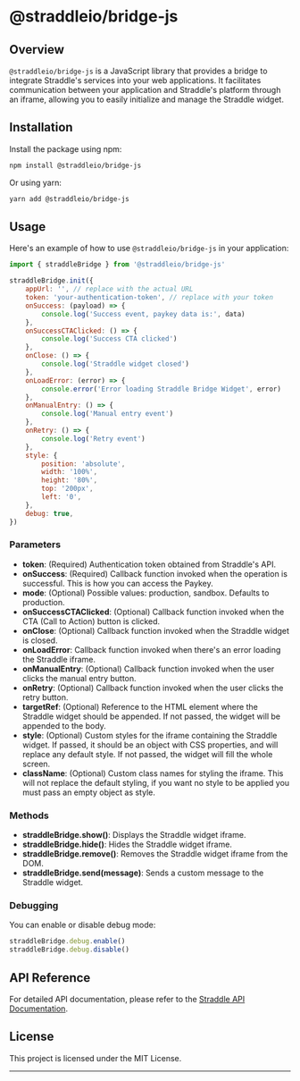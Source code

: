 # @straddleio/bridge-js

## Overview

`@straddleio/bridge-js` is a JavaScript library that provides a bridge to integrate Straddle's services into your web applications. It facilitates communication between your application and Straddle's platform through an iframe, allowing you to easily initialize and manage the Straddle widget.

## Installation

Install the package using npm:

```bash
npm install @straddleio/bridge-js
```

Or using yarn:

```bash
yarn add @straddleio/bridge-js
```

## Usage

Here's an example of how to use `@straddleio/bridge-js` in your application:

```javascript
import { straddleBridge } from '@straddleio/bridge-js'

straddleBridge.init({
    appUrl: '', // replace with the actual URL
    token: 'your-authentication-token', // replace with your token
    onSuccess: (payload) => {
        console.log('Success event, paykey data is:', data)
    },
    onSuccessCTAClicked: () => {
        console.log('Success CTA clicked')
    },
    onClose: () => {
        console.log('Straddle widget closed')
    },
    onLoadError: (error) => {
        console.error('Error loading Straddle Bridge Widget', error)
    },
    onManualEntry: () => {
        console.log('Manual entry event')
    },
    onRetry: () => {
        console.log('Retry event')
    },
    style: {
        position: 'absolute',
        width: '100%',
        height: '80%',
        top: '200px',
        left: '0',
    },
    debug: true,
})
```

### Parameters

-   **token**: (Required) Authentication token obtained from Straddle's API.
-   **onSuccess**: (Required) Callback function invoked when the operation is successful. This is how you can access the Paykey.
-   **mode**: (Optional) Possible values: production, sandbox. Defaults to production.
-   **onSuccessCTAClicked**: (Optional) Callback function invoked when the CTA (Call to Action) button is clicked.
-   **onClose**: (Optional) Callback function invoked when the Straddle widget is closed.
-   **onLoadError**: Callback function invoked when there's an error loading the Straddle iframe.
-   **onManualEntry**: (Optional) Callback function invoked when the user clicks the manual entry button.
-   **onRetry**: (Optional) Callback function invoked when the user clicks the retry button.
-   **targetRef**: (Optional) Reference to the HTML element where the Straddle widget should be appended. If not passed, the widget will be appended to the body.
-   **style**: (Optional) Custom styles for the iframe containing the Straddle widget. If passed, it should be an object with CSS properties, and will replace any default style. If not passed, the widget will fill the whole screen.
-   **className**: (Optional) Custom class names for styling the iframe. This will not replace the default styling, if you want no style to be applied you must pass an empty object as style.

### Methods

-   **straddleBridge.show()**: Displays the Straddle widget iframe.
-   **straddleBridge.hide()**: Hides the Straddle widget iframe.
-   **straddleBridge.remove()**: Removes the Straddle widget iframe from the DOM.
-   **straddleBridge.send(message)**: Sends a custom message to the Straddle widget.

### Debugging

You can enable or disable debug mode:

```javascript
straddleBridge.debug.enable()
straddleBridge.debug.disable()
```

## API Reference

For detailed API documentation, please refer to the [Straddle API Documentation](https://docs.straddle.io).

## License

This project is licensed under the MIT License.

---
